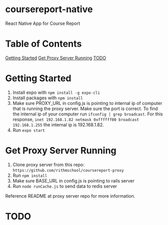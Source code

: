 # coursereport-native
React Native App for Course Report

# Table of Contents
[Getting Started](#getting-started) 
[Get Proxy Server Running](#get-proxy-server-running) 
[TODO](#todo)

# Getting Started
1. Install expo with `npm install -g expo-cli`
1. Install packages with 
`npm install`  
1. Make sure PROXY_URL in config.js is pointing to internal ip of computer that is running the proxy server. Make sure the port is correct. To find the internal ip of your computer run `ifconfig | grep broadcast`. For this response, `inet 192.168.1.82 netmask 0xffffff00 broadcast 192.168.1.255` the internal ip is 192.168.1.82.
1. Run `expo start`

# Get Proxy Server Running
1. Clone proxy server from this repo: `https://github.com/rithmschool/coursereport-proxy`
1. Run `npm install`
1. Make sure BASE_URL in config.js is pointing to rails server
1. Run `node runCache.js` to send data to redis server

Reference README at proxy server repo for more information.

# TODO
